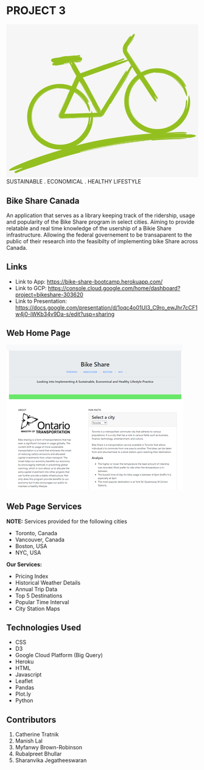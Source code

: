 # PROJECT 3
<img src="static/images/bike_rm.png">
SUSTAINABLE . ECONOMICAL . HEALTHY LIFESTYLE

## Bike Share Canada
An application that serves as a library keeping track of the ridership, usage and popularity of the Bike Share program in select cities. Aiming to provide relatable and real time knowledge of the usership of a Bikie Share infrastructure. Allowing the federal governement to be transaparent to the public of their research into the feasibilty of implementing bike Share across Canada. 

## Links
- Link to App: https://bike-share-bootcamp.herokuapp.com/ 
- Link to GCP: https://console.cloud.google.com/home/dashboard?project=bikeshare-303620
- Link to Presentation: https://docs.google.com/presentation/d/1oqc4o01UI3_C9ro_ewJhr7cCF1w4j0-iWKb34v9Da-s/edit?usp=sharing 

## Web Home Page
<img src="static/images/app.png">

## Web Page Services
**NOTE:** Services provided for the following cities
- Toronto, Canada
- Vancouver, Canada
- Boston, USA
- NYC, USA

**Our Services:**
- Pricing Index
- Historical Weather Details
- Annual Trip Data
- Top 5 Destinations
- Popular Time Interval
- City Station Maps

## Technologies Used
- CSS
- D3
- Google Cloud Platform (Big Query)
- Heroku
- HTML
- Javascript
- Leaflet
- Pandas
- Plot.ly
- Python

## Contributors
1. Catherine Tratnik
2. Manish Lal
3. Myfanwy Brown-Robinson
4. Rubalpreet Bhullar
5. Sharanvika Jegatheeswaran


